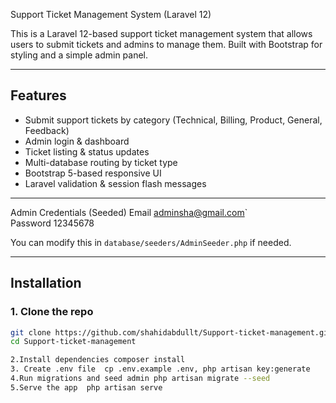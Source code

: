  Support Ticket Management System (Laravel 12)

This is a Laravel 12-based support ticket management system that allows users to submit tickets and admins to manage them. Built with Bootstrap for styling and a simple admin panel.

---

##  Features

- Submit support tickets by category (Technical, Billing, Product, General, Feedback)
- Admin login & dashboard
- Ticket listing & status updates 
- Multi-database routing by ticket type 
- Bootstrap 5-based responsive UI
- Laravel validation & session flash messages

---

 Admin Credentials (Seeded)
 Email      adminsha@gmail.com`     
 Password   12345678                

You can modify this in `database/seeders/AdminSeeder.php` if needed.

---

##  Installation

### 1. Clone the repo
```bash
git clone https://github.com/shahidabdullt/Support-ticket-management.git
cd Support-ticket-management

2.Install dependencies composer install
3. Create .env file  cp .env.example .env, php artisan key:generate
4.Run migrations and seed admin php artisan migrate --seed
5.Serve the app  php artisan serve

